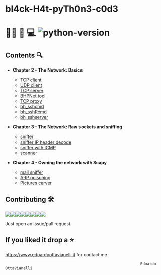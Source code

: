 # bl4ck-H4t-pyTh0n3-c0d3

# 🏴‍☠️ 🐍 💻  ![python-version](https://github.com/edoardottt/black-hat-python3-code/blob/master/images/python-version.svg)

Contents 🔍
---------

- **Chapter 2 - The Network: Basics**
  
  - [TCP client](https://github.com/edoardottt/black-hat-python3-code/blob/master/tcp_client.py)
  - [UDP client](https://github.com/edoardottt/black-hat-python3-code/blob/master/udp_client.py)
  - [TCP server](https://github.com/edoardottt/black-hat-python3-code/blob/master/tcp_server.py)
  - [BHPNet tool](https://github.com/edoardottt/black-hat-python3-code/blob/master/bhpnet.py)
  - [TCP proxy](https://github.com/edoardottt/black-hat-python3-code/blob/master/tcp_proxy.py)
  - [bh_sshcmd](https://github.com/edoardottt/black-hat-python3-code/blob/master/bh_sshcmd.py)
  - [bh_sshRcmd](https://github.com/edoardottt/black-hat-python3-code/blob/master/bh_sshRcmd.py)
  - [bh_sshserver](https://github.com/edoardottt/black-hat-python3-code/blob/master/bh_sshserver.py)

- **Chapter 3 - The Network: Raw sockets and sniffing**

  - [sniffer](https://github.com/edoardottt/black-hat-python3-code/blob/master/sniffer.py)
  - [sniffer IP header decode](https://github.com/edoardottt/black-hat-python3-code/blob/master/sniffer_ip_header_decode.py)
  - [sniffer with ICMP](https://github.com/edoardottt/black-hat-python3-code/blob/master/sniffer_with_icmp.py)
  - [scanner](https://github.com/edoardottt/black-hat-python3-code/blob/master/scanner.py)

- **Chapter 4 - Owning the network with Scapy**

  - [mail sniffer](https://github.com/edoardottt/black-hat-python3-code/blob/master/mail_sniffer.py)
  - [ARP poisoning](https://github.com/edoardottt/black-hat-python3-code/blob/master/arper.py)
  - [Pictures carver](https://github.com/edoardottt/black-hat-python3-code/blob/master/pic_carver.py)
    
Contributing 🛠
-------

[![](https://sourcerer.io/fame/edoardottt/edoardottt/black-hat-python3-code/images/0)](https://sourcerer.io/fame/edoardottt/edoardottt/black-hat-python3-code/links/0)[![](https://sourcerer.io/fame/edoardottt/edoardottt/black-hat-python3-code/images/1)](https://sourcerer.io/fame/edoardottt/edoardottt/black-hat-python3-code/links/1)[![](https://sourcerer.io/fame/edoardottt/edoardottt/black-hat-python3-code/images/2)](https://sourcerer.io/fame/edoardottt/edoardottt/black-hat-python3-code/links/2)[![](https://sourcerer.io/fame/edoardottt/edoardottt/black-hat-python3-code/images/3)](https://sourcerer.io/fame/edoardottt/edoardottt/black-hat-python3-code/links/3)[![](https://sourcerer.io/fame/edoardottt/edoardottt/black-hat-python3-code/images/4)](https://sourcerer.io/fame/edoardottt/edoardottt/black-hat-python3-code/links/4)[![](https://sourcerer.io/fame/edoardottt/edoardottt/black-hat-python3-code/images/5)](https://sourcerer.io/fame/edoardottt/edoardottt/black-hat-python3-code/links/5)[![](https://sourcerer.io/fame/edoardottt/edoardottt/black-hat-python3-code/images/6)](https://sourcerer.io/fame/edoardottt/edoardottt/black-hat-python3-code/links/6)[![](https://sourcerer.io/fame/edoardottt/edoardottt/black-hat-python3-code/images/7)](https://sourcerer.io/fame/edoardottt/edoardottt/black-hat-python3-code/links/7)

Just open an issue/pull request.

If you liked it drop a :star:
-------

https://www.edoardoottavianelli.it for contact me.


  
                                                                Edoardo Ottavianelli

